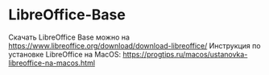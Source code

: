 # LibreOffice-Base
Скачать LibreOffice Base можно на https://www.libreoffice.org/download/download-libreoffice/  Инструкция по установке LibreOffice на MacOS: https://progtips.ru/macos/ustanovka-libreoffice-na-macos.html
